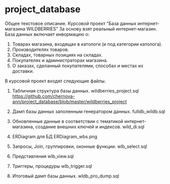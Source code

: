 # project_database
Общее текстовое описание.
Курсовой проект "База данных интернет-магазина WILDBERRIES"
За основу взят реальный интернет-магазин. База данных включает инвормацию о:
1. Товарах магазина, входящах в катологи (и под категории католога).
2. Производителях товаров.
3. Складах, товарных позициях на складах.
4. Покупателях и администраторах магазина.
5. О заказах, сделанный покупателями, способах и местах их доставки.

В курсовой проект входят следующие файлы.
1. Табличная структура базы данных.
wildberries_project.sql https://github.com/chernova-ann/project_database/blob/master/wildberries_project

2. Дамп базы данных заполенным генератором данных.
fulldb_wildb.sql

3. Обновленные данные в соответствии с тематикой интернет-магазина, создание внешних ключей и индексов.
wild_di.sql

4. ERDiagram для БД
ERDiagram_wbs.png

5. Запросы, Join, группировки, оконные функции.
wlb_select.sql

6. Представления
wlb_view.sql

7. Триггеры, процедуры
wlb_trigger.sql

8. Итоговый дамп базы данных.
wldb_pro_dump.sql





